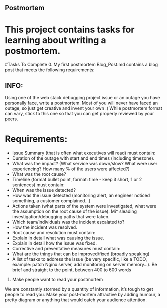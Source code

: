 ## Postmortem
# This project contains tasks for learning about writing a postmortem.

#Tasks To Complete
 0. My first postmortem
Blog_Post.md contains a blog post that meets the following requirements:

## INFO:
Using one of the web stack debugging project issue or an outage you have personally face, write a postmortem. Most of you will never have faced an outage, so just get creative and invent your own :)
While postmortem format can vary, stick to this one so that you can get properly reviewed by your peers.
# Requirements:
* Issue Summary (that is often what executives will read) must contain:
* Duration of the outage with start and end times (including timezone).
* What was the impact? (What service was down/slow? What were user experiencing? How many % of the users were affected?)
* What was the root cause?
* Timeline (format bullet point, format: time - keep it short, 1 or 2 sentences) must contain:
* When was the issue detected?
* How was the issue detected (monitoring alert, an engineer noticed something, a customer complained…)
* Actions taken (what parts of the system were investigated, what were the assumption on the root cause of the issue).
Mi* sleading investigation/debugging paths that were taken.
* Which team/individuals was the incident escalated to?
* How the incident was resolved.
* Root cause and resolution must contain:
* Explain in detail what was causing the issue.
* Explain in detail how the issue was fixed.
* Corrective and preventative measures must contain:
* What are the things that can be improved/fixed (broadly speaking)
* A list of tasks to address the issue (be very specific, like a TODO, example: patch Nginx server, add monitoring on server memory…).
Be brief and straight to the point, between 400 to 600 words
 1. Make people want to read your postmortem

We are constantly stormed by a quantity of information, it’s tough to get people to read you.
Make your post-mortem attractive by adding humour, a pretty diagram or anything that would catch your audience attention.
